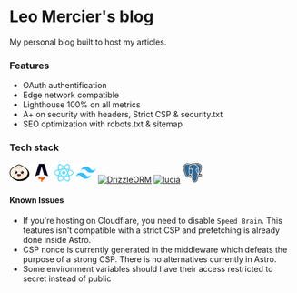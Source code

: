 # Leo Mercier's blog

My personal blog built to host my articles.

### Features

- OAuth authentification
- Edge network compatible
- Lighthouse 100% on all metrics
- A+ on security with headers, Strict CSP & security.txt
- SEO optimization with robots.txt & sitemap

### Tech stack

<a href="https://bun.sh/" title="Bun" target="_blank" align="left"> <img src="https://raw.githubusercontent.com/devicons/devicon/master/icons/bun/bun-original.svg" alt="bun" width="35" height="35" /></a>
<a href="https://astro.build/" title="Astro" target="_blank"> <img src="https://raw.githubusercontent.com/devicons/devicon/master/icons/astro/astro-original.svg" alt="astro" width="35" height="35" /></a>
<a href="https://reactjs.org/" title="ReactJS" target="_blank"> <img src="https://raw.githubusercontent.com/devicons/devicon/master/icons/react/react-original.svg" alt="react" width="35" height="35" /></a>
<a href="https://tailwindcss.com/" title="TailwindCSS" target="_blank"> <img src="https://raw.githubusercontent.com/devicons/devicon/master/icons/tailwindcss/tailwindcss-original.svg" alt="tailwindcss" width="35" height="35" /></a>
<a href="https://orm.drizzle.team/" title="DrizzleORM" target="_blank"> <img src="https://images.opencollective.com/drizzle-orm/9405e48/logo/256.png?height=256" alt="DrizzleORM" width="35" height="35" /></a>
<a href="https://lucia-auth.com/" title="Lucia" target="_blank"> <img src="https://avatars.githubusercontent.com/u/124423533?s=200&v=4" alt="lucia" width="35" height="35" /></a>
<a href="https://www.postgresql.org/" title="PostgreSQL" target="_blank"> <img src="https://raw.githubusercontent.com/devicons/devicon/master/icons/postgresql/postgresql-original.svg" alt="postgresql" width="35" height="35" /></a>

#### Known Issues

- If you're hosting on Cloudflare, you need to disable `Speed Brain`. This features isn't compatible with a strict CSP
and prefetching is already done inside Astro.
- CSP nonce is currently generated in the middleware which defeats the purpose of a strong CSP. There is no alternatives currently in Astro.
- Some environment variables should have their access restricted to secret instead of public

